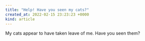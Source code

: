 ```yaml
---
title: "Help! Have you seen my cats?"
created_at: 2022-02-15 23:23:23 +0000
kind: article
---
```

My cats appear to have taken leave of me. Have you seen them?
